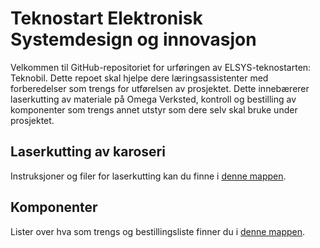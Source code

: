 # Teknostart Elektronisk Systemdesign og innovasjon
Velkommen til GitHub-repositoriet for urføringen av ELSYS-teknostarten: Teknobil. Dette repoet skal hjelpe dere læringsassistenter med forberedelser som trengs for utførelsen av prosjektet. Dette innebærerer laserkutting av materiale på Omega Verksted, kontroll og bestilling av komponenter som trengs annet utstyr som dere selv skal bruke under prosjektet.

## Laserkutting av karoseri
Instruksjoner og filer for laserkutting kan du finne i [denne mappen](Laserkutting). 

## Komponenter
Lister over hva som trengs og bestillingsliste finner du i [denne mappen](Komponenter).
